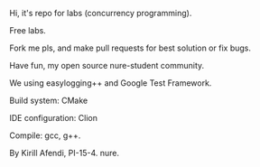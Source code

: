 Hi, it's repo for labs (concurrency programming). 

Free labs.

Fork me pls, and make pull requests for best solution or fix bugs.

Have fun, my open source nure-student community. 


We using easylogging++ and Google Test Framework. 

Build system: CMake

IDE configuration: Clion

Compile: gcc, g++.


By Kirill Afendi, PI-15-4. nure.
